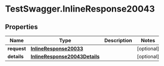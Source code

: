 # TestSwagger.InlineResponse20043

## Properties

Name | Type | Description | Notes
------------ | ------------- | ------------- | -------------
**request** | [**InlineResponse20033**](InlineResponse20033.md) |  | [optional] 
**details** | [**InlineResponse20043Details**](InlineResponse20043Details.md) |  | [optional] 


